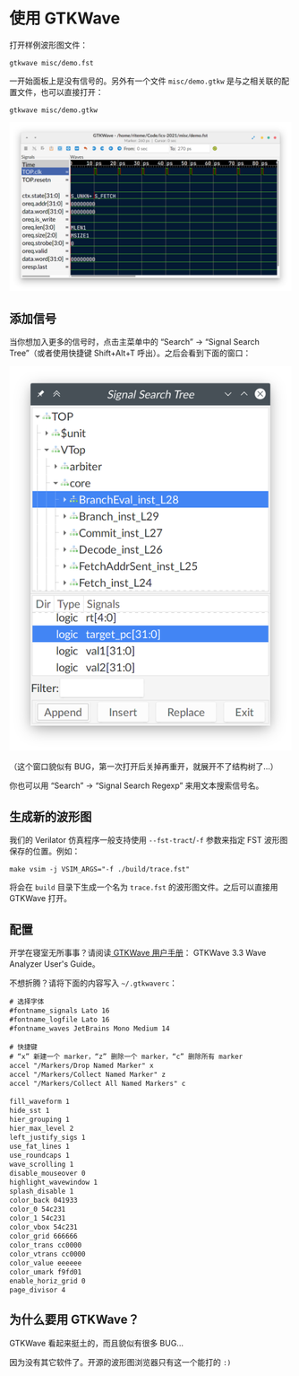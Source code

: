 # 使用 GTKWave

打开样例波形图文件：

```shell
gtkwave misc/demo.fst
```

一开始面板上是没有信号的。另外有一个文件 `misc/demo.gtkw` 是与之相关联的配置文件，也可以直接打开：

```shell
gtkwave misc/demo.gtkw
```

![样例波形图界面](./../asset/misc/demo.png)

## 添加信号

当你想加入更多的信号时，点击主菜单中的 “Search” → “Signal Search Tree”（或者使用快捷键 Shift+Alt+T 呼出）。之后会看到下面的窗口：

![](../asset/misc/gtkwave-search-tree.png)

（这个窗口貌似有 BUG，第一次打开后关掉再重开，就展开不了结构树了...）

你也可以用 “Search” → “Signal Search Regexp” 来用文本搜索信号名。

## 生成新的波形图

我们的 Verilator 仿真程序一般支持使用 `--fst-tract`/`-f` 参数来指定 FST 波形图保存的位置。例如：

```shell
make vsim -j VSIM_ARGS="-f ./build/trace.fst"
```

将会在 `build` 目录下生成一个名为 `trace.fst` 的波形图文件。之后可以直接用 GTKWave 打开。

## 配置

开学在寝室无所事事？请阅读[ GTKWave 用户手册](../misc/external.mdl#其它)：<i class="fa fa-file-pdf-o"></i> GTKWave 3.3 Wave Analyzer User's Guide。

不想折腾？请将下面的内容写入 `~/.gtkwaverc`：

```plaintext
# 选择字体
#fontname_signals Lato 16
#fontname_logfile Lato 16
#fontname_waves JetBrains Mono Medium 14

# 快捷键
# “x” 新建一个 marker，“z” 删除一个 marker，“c” 删除所有 marker
accel "/Markers/Drop Named Marker" x
accel "/Markers/Collect Named Marker" z
accel "/Markers/Collect All Named Markers" c

fill_waveform 1
hide_sst 1
hier_grouping 1
hier_max_level 2
left_justify_sigs 1
use_fat_lines 1
use_roundcaps 1
wave_scrolling 1
disable_mouseover 0
highlight_wavewindow 1
splash_disable 1
color_back 041933
color_0 54c231
color_1 54c231
color_vbox 54c231
color_grid 666666
color_trans cc0000
color_vtrans cc0000
color_value eeeeee
color_umark f9fd01
enable_horiz_grid 0
page_divisor 4
```

## 为什么要用 GTKWave？

GTKWave 看起来挺土的，而且貌似有很多 BUG...

因为没有其它软件了。开源的波形图浏览器只有这一个能打的 `:)`
